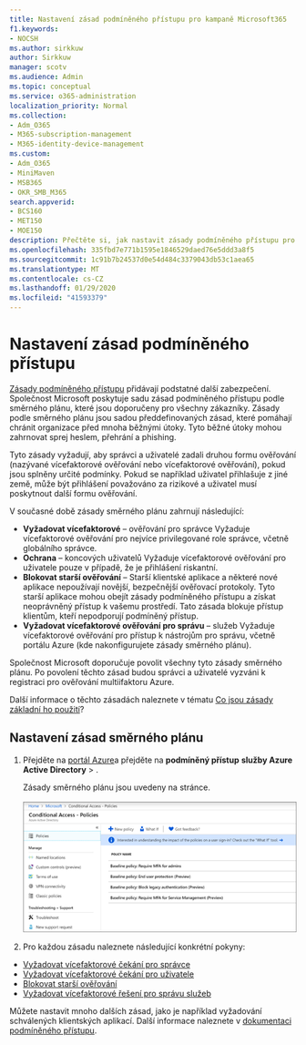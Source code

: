 ```yaml
---
title: Nastavení zásad podmíněného přístupu pro kampaně Microsoft365
f1.keywords:
- NOCSH
ms.author: sirkkuw
author: Sirkkuw
manager: scotv
ms.audience: Admin
ms.topic: conceptual
ms.service: o365-administration
localization_priority: Normal
ms.collection:
- Adm_O365
- M365-subscription-management
- M365-identity-device-management
ms.custom:
- Adm_O365
- MiniMaven
- MSB365
- OKR_SMB_M365
search.appverid:
- BCS160
- MET150
- MOE150
description: Přečtěte si, jak nastavit zásady podmíněného přístupu pro kampaně Microsoft 365.
ms.openlocfilehash: 335fbd7e771b1595e1846529daed76e5ddd3a8f5
ms.sourcegitcommit: 1c91b7b24537d0e54d484c3379043db53c1aea65
ms.translationtype: MT
ms.contentlocale: cs-CZ
ms.lasthandoff: 01/29/2020
ms.locfileid: "41593379"
---
```

# <a name="set-up-conditional-access-policies"></a>Nastavení zásad podmíněného přístupu

[Zásady podmíněného přístupu](https://docs.microsoft.com/azure/active-directory/conditional-access/overview) přidávají podstatné další zabezpečení. Společnost Microsoft poskytuje sadu zásad podmíněného přístupu podle směrného plánu, které jsou doporučeny pro všechny zákazníky. Zásady podle směrného plánu jsou sadou předdefinovaných zásad, které pomáhají chránit organizace před mnoha běžnými útoky. Tyto běžné útoky mohou zahrnovat sprej heslem, přehrání a phishing.

Tyto zásady vyžadují, aby správci a uživatelé zadali druhou formu ověřování (nazývané vícefaktorové ověřování nebo vícefaktorové ověřování), pokud jsou splněny určité podmínky. Pokud se například uživatel přihlašuje z jiné země, může být přihlášení považováno za rizikové a uživatel musí poskytnout další formu ověřování. 

V současné době zásady směrného plánu zahrnují následující:
- **Vyžadovat vícefaktorové** &ndash; ověřování pro správce Vyžaduje vícefaktorové ověřování pro nejvíce privilegované role správce, včetně globálního správce.
- **Ochrana** &ndash; koncových uživatelů Vyžaduje vícefaktorové ověřování pro uživatele pouze v případě, že je přihlášení riskantní. 
- **Blokovat starší ověřování** &ndash; Starší klientské aplikace a některé nové aplikace nepoužívají novější, bezpečnější ověřovací protokoly. Tyto starší aplikace mohou obejít zásady podmíněného přístupu a získat neoprávněný přístup k vašemu prostředí. Tato zásada blokuje přístup klientům, kteří nepodporují podmíněný přístup. 
- **Vyžadovat vícefaktorové ověřování pro správu** &ndash; služeb Vyžaduje vícefaktorové ověřování pro přístup k nástrojům pro správu, včetně portálu Azure (kde nakonfigurujete zásady směrného plánu). 

Společnost Microsoft doporučuje povolit všechny tyto zásady směrného plánu. Po povolení těchto zásad budou správci a uživatelé vyzváni k registraci pro ověřování multiifaktoru Azure.

Další informace o těchto zásadách naleznete v tématu [Co jsou zásady základní ho použití](https://docs.microsoft.com/azure/active-directory/conditional-access/concept-baseline-protection)?


## <a name="set-up-baseline-policies"></a>Nastavení zásad směrného plánu

1. Přejděte na [portál Azure](https://portal.azure.com)a přejděte na **podmíněný přístup** **služby Azure Active Directory** \> .
    
    Zásady směrného plánu jsou uvedeny na stránce. <br/> <br/>
    ![Stránka, která obsahuje seznam zásad směrného plánu pro podmíněný přístup.](media/baslinepolicies.png)
1. Pro každou zásadu naleznete následující konkrétní pokyny:

  - [Vyžadovat vícefaktorové čekání pro správce](https://docs.microsoft.com/azure/active-directory/conditional-access/howto-baseline-protect-administrators)
- [Vyžadovat vícefaktorové čekání pro uživatele](https://docs.microsoft.com/azure/active-directory/conditional-access/howto-baseline-protect-end-users)  
 - [Blokovat starší ověřování](https://docs.microsoft.com/azure/active-directory/conditional-access/howto-baseline-protect-legacy-auth)
  - [Vyžadovat vícefaktorové řešení pro správu služeb](https://docs.microsoft.com/azure/active-directory/conditional-access/howto-baseline-protect-azure)

Můžete nastavit mnoho dalších zásad, jako je například vyžadování schválených klientských aplikací. Další informace naleznete v [dokumentaci podmíněného přístupu](https://docs.microsoft.com/azure/active-directory/conditional-access/).
